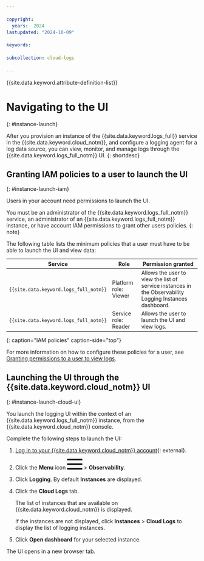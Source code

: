 ```yaml
---

copyright:
  years:  2024
lastupdated: "2024-10-09"

keywords:

subcollection: cloud-logs

---
```


{{site.data.keyword.attribute-definition-list}}

# Navigating to the UI
{: #instance-launch}

After you provision an instance of the {{site.data.keyword.logs_full}} service in the {{site.data.keyword.cloud_notm}}, and configure a logging agent for a log data source, you can view, monitor, and manage logs through the {{site.data.keyword.logs_full_notm}} UI.
{: shortdesc}


## Granting IAM policies to a user to launch the UI
{: #instance-launch-iam}

Users in your account need permissions to launch the UI.

You must be an administrator of the {{site.data.keyword.logs_full_notm}} service, an administrator of an {{site.data.keyword.logs_full_notm}} instance, or have account IAM permissions to grant other users policies.
{: note}

The following table lists the minimum policies that a user must have to be able to launch the UI and view data:

| Service                              | Role                      | Permission granted       |
|--------------------------------------|---------------------------|---------------------|
| `{{site.data.keyword.logs_full_notm}}` | Platform role: Viewer     | Allows the user to view the list of service instances in the Observability Logging Instances dashboard. |
| `{{site.data.keyword.logs_full_notm}}` | Service role: Reader      | Allows the user to launch the UI and view logs.    |
{: caption="IAM policies" caption-side="top"}

For more information on how to configure these policies for a user, see [Granting permissions to a user to view logs](/docs/cloud-logs?topic=cloud-logs-iam-assign-access&interface=ui).


## Launching the UI through the {{site.data.keyword.cloud_notm}} UI
{: #instance-launch-cloud-ui}

You launch the logging UI within the context of an {{site.data.keyword.logs_full_notm}} instance, from the {{site.data.keyword.cloud_notm}} console.

Complete the following steps to launch the UI:

1. [Log in to your {{site.data.keyword.cloud_notm}} account](https://cloud.ibm.com/login){: external}.

2. Click the **Menu** icon ![Menu icon](/icons/icon_hamburger.svg) &gt; **Observability**.

3. Click **Logging**. By default **Instances** are displayed. 

4. Click the **Cloud Logs** tab.

   The list of instances that are available on {{site.data.keyword.cloud_notm}} is displayed.

   If the instances are not displayed, click **Instances** > **Cloud Logs** to display the list of logging instances.

4. Click **Open dashboard** for your selected instance.

The UI opens in a new browser tab.
